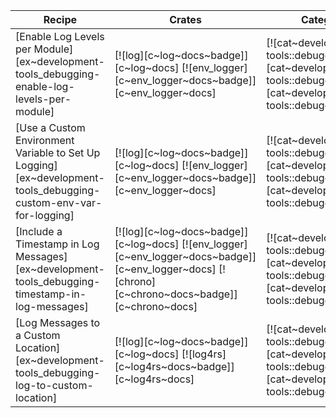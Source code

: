 | Recipe | Crates | Categories |
|--------|--------|------------|
| [Enable Log Levels per Module][ex~development-tools_debugging-enable-log-levels-per-module] | [![log][c~log~docs~badge]][c~log~docs] [![env_logger][c~env_logger~docs~badge]][c~env_logger~docs] | [![cat~development-tools::debugging][cat~development-tools::debugging~badge]][cat~development-tools::debugging] |
| [Use a Custom Environment Variable to Set Up Logging][ex~development-tools_debugging-custom-env-var-for-logging] | [![log][c~log~docs~badge]][c~log~docs] [![env_logger][c~env_logger~docs~badge]][c~env_logger~docs] | [![cat~development-tools::debugging][cat~development-tools::debugging~badge]][cat~development-tools::debugging] |
| [Include a Timestamp in Log Messages][ex~development-tools_debugging-timestamp-in-log-messages] | [![log][c~log~docs~badge]][c~log~docs] [![env_logger][c~env_logger~docs~badge]][c~env_logger~docs] [![chrono][c~chrono~docs~badge]][c~chrono~docs] | [![cat~development-tools::debugging][cat~development-tools::debugging~badge]][cat~development-tools::debugging] |
| [Log Messages to a Custom Location][ex~development-tools_debugging-log-to-custom-location] | [![log][c~log~docs~badge]][c~log~docs] [![log4rs][c~log4rs~docs~badge]][c~log4rs~docs] | [![cat~development-tools::debugging][cat~development-tools::debugging~badge]][cat~development-tools::debugging] |

<div class="hidden">
</div>
